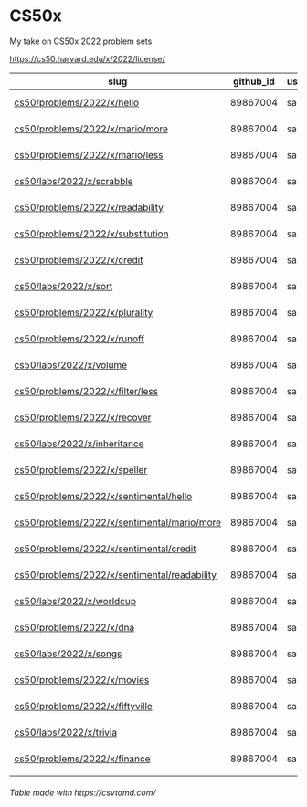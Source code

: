 <h1>CS50x</h1>

My take on CS50x 2022 problem sets

https://cs50.harvard.edu/x/2022/license/

| slug                                         | github_id | username | timestamp                        | checks_passed | checks_run | style50 |
| -------------------------------------------- | --------- | --------------- | -------------------------------- | ------------- | ---------- | ------------------ |
| <a href= "https://github.com/salab3rt/CS50x/tree/main/pset1/hello">cs50/problems/2022/x/hello</a>                   | 89867004  | salab3rt        | Thu, 07 Jul 2022 | 4             | 4          | 1                  |
| <a href="https://github.com/salab3rt/CS50x/tree/main/pset1/mario-more">cs50/problems/2022/x/mario/more</a>              | 89867004  | salab3rt        | Thu, 07 Jul 2022 | 10            | 10         | 1                  |
| <a href="https://github.com/salab3rt/CS50x/tree/main/pset1/mario-less">cs50/problems/2022/x/mario/less</a>              | 89867004  | salab3rt        | Thu, 07 Jul 2022 | 10            | 10         | 1                  |
| <a href="https://github.com/salab3rt/CS50x/tree/main/pset2/scrabble">cs50/labs/2022/x/scrabble</a>                    | 89867004  | salab3rt        | Sat, 09 Jul 2022 | 11            | 11         | 1                  |
| <a href="https://github.com/salab3rt/CS50x/tree/main/pset2/readability">cs50/problems/2022/x/readability</a>             | 89867004  | salab3rt        | Sun, 10 Jul 2022 | 11            | 11         | 1                  |
| <a href="https://github.com/salab3rt/CS50x/tree/main/pset2/substitution">cs50/problems/2022/x/substitution</a>            | 89867004  | salab3rt        | Tue, 12 Jul 2022 | 17            | 17         | 1                  |
| <a href="https://github.com/salab3rt/CS50x/tree/main/pset1/credit">cs50/problems/2022/x/credit</a>                  | 89867004  | salab3rt        | Wed, 13 Jul 2022 | 15            | 15         | 1                  |
| <a href="https://github.com/salab3rt/CS50x/tree/main/pset3/sort">cs50/labs/2022/x/sort</a>                        | 89867004  | salab3rt        | Thu, 14 Jul 2022 | 3             | 3          |                    |
| <a href="https://github.com/salab3rt/CS50x/tree/main/pset3/plurality">cs50/problems/2022/x/plurality</a>               | 89867004  | salab3rt        | Sun, 17 Jul 2022 | 14            | 14         | 1                  |
| <a href="https://github.com/salab3rt/CS50x/tree/main/pset3/runoff">cs50/problems/2022/x/runoff</a>                  | 89867004  | salab3rt        | Tue, 26 Jul 2022 | 25            | 25         | 1                  |
| <a href="https://github.com/salab3rt/CS50x/tree/main/pset4/volume">cs50/labs/2022/x/volume</a>                      | 89867004  | salab3rt        | Wed, 27 Jul 2022 | 5             | 5          | 1                  |
| <a href="https://github.com/salab3rt/CS50x/tree/main/pset4/filter-less">cs50/problems/2022/x/filter/less</a>             | 89867004  | salab3rt        | Wed, 03 Aug 2022 | 22            | 22         | 0.95               |
| <a href="https://github.com/salab3rt/CS50x/tree/main/pset4/recover">cs50/problems/2022/x/recover</a>                 | 89867004  | salab3rt        | Sat, 06 Aug 2022 | 7             | 7          | 1                  |
| <a href="https://github.com/salab3rt/CS50x/tree/main/pset5/inheritance">cs50/labs/2022/x/inheritance</a>                 | 89867004  | salab3rt        | Sat, 13 Aug 2022 | 7             | 7          | 1                  |
| <a href="https://github.com/salab3rt/CS50x/tree/main/pset5/speller">cs50/problems/2022/x/speller</a>                 | 89867004  | salab3rt        | Wed, 24 Aug 2022 | 9             | 9          | 1                  |
| <a href="https://github.com/salab3rt/CS50x/tree/main/pset6/sentimental-hello">cs50/problems/2022/x/sentimental/hello</a>       | 89867004  | salab3rt        | Fri, 26 Aug 2022 | 3             | 3          | 1                  |
| <a href="https://github.com/salab3rt/CS50x/tree/main/pset6/sentimental-mario-more">cs50/problems/2022/x/sentimental/mario/more</a>  | 89867004  | salab3rt        | Fri, 26 Aug 2022 | 9             | 9          | 1                  |
| <a href="https://github.com/salab3rt/CS50x/tree/main/pset6/sentimental-credit">cs50/problems/2022/x/sentimental/credit</a>      | 89867004  | salab3rt        | Sat, 27 Aug 2022 | 14            | 14         | 1                  |
| <a href="https://github.com/salab3rt/CS50x/tree/main/pset6/sentimental-readability">cs50/problems/2022/x/sentimental/readability</a> | 89867004  | salab3rt        | Sun, 28 Aug 2022 | 10            | 10         | 1                  |
| <a href="https://github.com/salab3rt/CS50x/tree/main/pset6/world-cup">cs50/labs/2022/x/worldcup</a>                    | 89867004  | salab3rt        | Sun, 28 Aug 2022 | 9             | 9          | 1                  |
| <a href="https://github.com/salab3rt/CS50x/tree/main/pset6/dna">cs50/problems/2022/x/dna</a>                     | 89867004  | salab3rt        | Wed, 31 Aug 2022 | 21            | 21         | 1                  |
| <a href="https://github.com/salab3rt/CS50x/tree/main/pset7/songs">cs50/labs/2022/x/songs</a>                       | 89867004  | salab3rt        | Thu, 01 Sep 2022 | 9             | 9          |                    |
| <a href="https://github.com/salab3rt/CS50x/tree/main/pset7/movies">cs50/problems/2022/x/movies</a>                  | 89867004  | salab3rt        | Fri, 02 Sep 2022 | 14            | 14         |                    |
| <a href="https://github.com/salab3rt/CS50x/tree/main/pset7/fiftyville">cs50/problems/2022/x/fiftyville</a>              | 89867004  | salab3rt        | Sat, 03 Sep 2022 | 3             | 3          |                    |
| <a href="https://github.com/salab3rt/CS50x/tree/main/pset8/trivia">cs50/labs/2022/x/trivia</a>                      | 89867004  | salab3rt        | Thu, 08 Sep 2022 | 1             | 1          |                    |
| <a href="https://github.com/salab3rt/CS50x/tree/main/pset9/finance">cs50/problems/2022/x/finance</a>                 | 89867004  | salab3rt        | Sun, 02 Oct 2022 | 20            | 20         | 0.9986684|
|                                              |

<h6>Table made with https://csvtomd.com/</h6>
